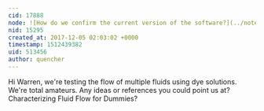 ```yaml
---
cid: 17888
node: ![How do we confirm the current version of the software?](../notes/quencher/12-04-2017/how-do-we-confirm-the-current-version-of-the-software)
nid: 15295
created_at: 2017-12-05 02:03:02 +0000
timestamp: 1512439382
uid: 513456
author: quencher
---
```


Hi Warren, we're testing the flow of multiple fluids using dye solutions. We're total amateurs. Any ideas or references you could point us at? Characterizing Fluid Flow for Dummies?